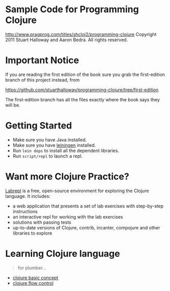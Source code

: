 # Sample Code for Programming Clojure

http://www.pragprog.com/titles/shcloj2/programming-clojure
Copyright 2011 Stuart Halloway and Aaron Bedra. All rights reserved. 

# Important Notice

If you are reading the first edition of the book sure you grab the
first-edition branch of this project instead, from

https://github.com/stuarthalloway/programming-clojure/tree/first-edition

The first-edition branch has all the files exactly where the book says they
will be.

# Getting Started

* Make sure you have Java installed.
* Make sure you have [leiningen](http://github.com/technomancy/leiningen) installed.
* Run `lein deps` to install all the dependent libraries.
* Run `script/repl` to launch a repl.

# Want more Clojure Practice?

[Labrepl](http://github.com/relevance/labrepl) is a free, open-source environment
for exploring the Clojure language. It includes:

* a web application that presents a set of lab exercises with
  step-by-step instructions
* an interactive repl for working with the lab exercises
* solutions with passing tests 
* up-to-date versions of Clojure, contrib, incanter, compojure and other libraries to explore

# Learning Clojure language
> for plumber...

* [clojure basic concept](docs/clojure-basic-concept.md) 
* [clojure flow control](docs/clojure-flow-control.md)
